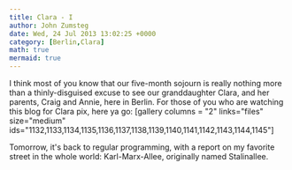 ```yaml
---
title: Clara - I
author: John Zumsteg
date: Wed, 24 Jul 2013 13:02:25 +0000
category: [Berlin,Clara]
math: true
mermaid: true
---
```

I think most of you know that our five-month sojourn is really nothing more than a thinly-disguised excuse to see our granddaughter Clara, and her parents, Craig and Annie, here in Berlin. For those of you who are watching this blog for Clara pix, here ya go:
[gallery columns = "2" links="files" size="medium" ids="1132,1133,1134,1135,1136,1137,1138,1139,1140,1141,1142,1143,1144,1145"]

Tomorrow, it's back to regular programming, with a report on my favorite street in the whole world: Karl-Marx-Allee, originally named Stalinallee.
